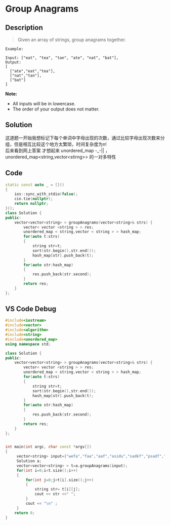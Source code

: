 # Group Anagrams
## Description 
> Given an array of strings, group anagrams together.
```
Example:

Input: ["eat", "tea", "tan", "ate", "nat", "bat"],
Output:
[
  ["ate","eat","tea"],
  ["nat","tan"],
  ["bat"]
]
```
**Note:**
- All inputs will be in lowercase.
- The order of your output does not matter.
## Solution
这道题一开始我想标记下每个单词中字母出现的次数，通过比较字母出现次数来分组，但是相互比较这个地方太繁琐，时间复杂度为n!  
后来看到网上答案 才想起来 unordered_map -_-|| ， unordered_map\<string\,vector\<stirng\>> 的一对多特性
## Code
```C++
static const auto _ = []()
{
    ios::sync_with_stdio(false);
    cin.tie(nullptr);
    return nullptr;
}();
class Solution {
public:
    vector<vector<string> > groupAnagrams(vector<string>& strs) {
        vector< vector <string > > res;
        unordered_map < string,vector < string > > hash_map;
        for(auto t:strs)
        {
            string str=t;
            sort(str.begin(),str.end());
            hash_map[str].push_back(t);
        }
        for(auto str:hash_map)
        {
            res.push_back(str.second);
        }
        return res;
    }
};
```

## VS Code Debug
```C++
#include<iostream>
#include<vector>
#include<algorithm>
#include<string>
#include<unordered_map>
using namespace std;

class Solution {
public:
    vector<vector<string> > groupAnagrams(vector<string>& strs) {
        vector< vector <string > > res;
        unordered_map < string,vector < string > > hash_map;
        for(auto t:strs)
        {
            string str=t;
            sort(str.begin(),str.end());
            hash_map[str].push_back(t);
        }
        for(auto str:hash_map)
        {
            res.push_back(str.second);
        }
        return res;
    }
};


int main(int argc, char const *argv[])
{
     vector<string> input={"wefa","faa","aaf","asidu","sadkf","psadf","fapois","asljf"};
     Solution a;
     vector<vector<string> > t=a.groupAnagrams(input);
     for(int i=0;i<t.size();i++)
     {
         for(int j=0;j<t[i].size();j++)
         {
             string str= t[i][j];
             cout << str <<" ";
         }
         cout << "\n" ;
     }
    return 0;
}

```